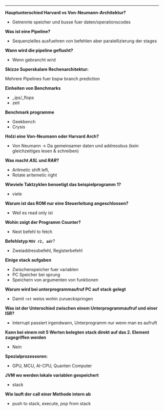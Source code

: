 ---

**Hauptunterschied Harvard vs Von-Neumann-Architektur?**

 - Getrennte speicher und busse fuer daten/operationscodes

**Was ist eine Pipeline?**

 - Sequenzielles ausfuehren von befehlen aber paralellizierung der stages

**Wann wird die pipeline geflusht?**

 - Wenn gebrancht wird

**Skizze Superskalare Rechenarchitektur:**

Mehrere Pipelines fuer bspw branch prediction

**Einheiten von Benchmarks**

 - _ips/_flops
 - zeit

**Benchmark programme**

 - Geekbench
 - Crysis

**Holzi eine Von-Neumann oder Harvard Arch?**

 - Von Neumann -> Da gemeinsamer daten und addressbus (kein gleichzeitiges lesen & schreiben)

**Was macht *ASL* und *RAR*?**

 - Aritmetic shift left,
 - Rotate aritemetic right

**Wieviele Taktzyklen benoetigt das beispielprogramm 1?**

 - viele

**Warum ist das ROM nur eine Steuerleitung angeschlossen?**

 - Weil es read only ist

**Wohin zeigt der Programm Counter?**

 - Next befehl to fetch

**Befehlstyp `MOV r2, adr`**?

 - Zweiaddressbefehl, Registerbefehl

**Einige stack aufgaben**

 - Zwischenspeicher fuer variablen
 - PC Speicher bei sprung
 - Speichern von argumenten von funktionen

**Warum wird bei unterprogrammaufruf PC auf stack gelegt**

 - Damit `ret` weiss wohin zurueckspringen

**Was ist der Unterschied zwischen einem Unterprogrammaufruf und einer ISR?**

 - Interrupt passiert irgendwann, Unterprogramm nur wenn man es aufruft

**Kann bei einem mit 5 Werten belegten stack direkt auf das 2. Element zugegriffen werden**

 - Nein

**Spezialprozessoren:**

 - GPU, MCU, AI-CPU, Quanten Computer

**JVM wo werden lokale variablen gespeichert**

 - stack

**Wie lauft der call einer Methode intern ab**

 - push to stack, execute, pop from stack
